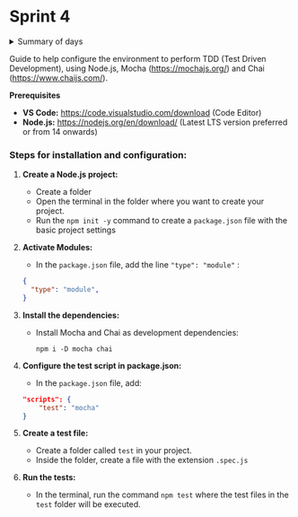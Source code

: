 # Sprint 4
<details>
<summary>Summary of days</summary>

## Day 1 and 2: MasterClass

- Planning Sprint 4
- Udemy Exploratory Testing Course

## Day 3: MasterClass

- Javascript programming language
- Exercises

## Day 4 and 5: MasterClass

- TDD with Mocha and Chai

## Day 6 and 7: Exercises and Challenge

- Exercises and Challenge
- Test Planning, User Story and Execution

## Day 8 and 9: MasterClass

- AWS Partner Acceditation (Business)

</details>


Guide to help configure the environment to perform TDD (Test Driven Development), using Node.js, Mocha (https://mochajs.org/) and Chai (https://www.chaijs.com/).

**Prerequisites**

- **VS Code:** https://code.visualstudio.com/download (Code Editor)
- **Node.js:** https://nodejs.org/en/download/ (Latest LTS version preferred or from 14 onwards)

### **Steps for installation and configuration:**

1. **Create a Node.js project:**

    - Create a folder
    - Open the terminal in the folder where you want to create your project.
    - Run the `npm init -y` command to create a `package.json` file with the basic project settings

2. **Activate Modules:**

    - In the `package.json` file, add the line `"type": "module"` :

    ```JSON
    {
      "type": "module",
    }
    ```

3. **Install the dependencies:**

    - Install Mocha and Chai as development dependencies:

        `npm i -D mocha chai`

4. **Configure the test script in package.json:**

    - In the `package.json` file, add:

    ```JSON
    "scripts": {
        "test": "mocha"
    }
    ```

5. **Create a test file:**

    - Create a folder called `test` in your project.
    - Inside the folder, create a file with the extension `.spec.js`

6. **Run the tests:**

    - In the terminal, run the command `npm test` where the test files in the `test` folder will be executed.